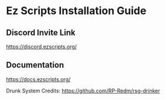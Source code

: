 # Ez Scripts Installation Guide

## Discord Invite Link

https://discord.ezscripts.org/

## Documentation

https://docs.ezscripts.org/

Drunk System Credits: https://github.com/RP-Redm/rsg-drinker